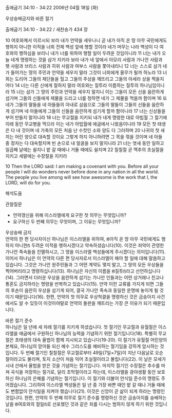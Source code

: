 출애굽기 34:10 - 34:22 
2006년 04월 18일 (화)

우상숭배금지와 바른 절기



출애굽기 34:10 - 34:22 / 새찬송가 434 장


10 여호와께서 이르시되 보라 내가 언약을 세우나니 곧 내가 아직 온 땅 아무 국민에게도 행하지 아니한 이적을 너희 전체 백성 앞에 행할 것이라 네가 머무는 나라 백성이 다 여호와의 행하심을 보리니 내가 너를 위하여 행할 일이 두려운 것임이니라 11 너는 내가 오늘 네게 명령하는 것을 삼가 지키라 보라 내가 네 앞에서 아모리 사람과 가나안 사람과 헷 사람과 브리스 사람과 히위 사람과 여부스 사람을 쫓아내리니 12 너는 스스로 삼가 네가 들어가는 땅의 주민과 언약을 세우지 말라 그것이 너희에게 올무가 될까 하노라 13 너희는 도리어 그들의 제단들을 헐고 그들의 주상을 깨뜨리고 그들의 아세라 상을 찍을지어다 14 너는 다른 신에게 절하지 말라 여호와는 질투라 이름하는 질투의 하나님임이니라 15 너는 삼가 그 땅의 주민과 언약을 세우지 말지니 이는 그들이 모든 신을 음란하게 섬기며 그들의 신들에게 제물을 드리고 너를 청하면 네가 그 제물을 먹을까 함이며 16 또 네가 그들의 딸들을 네 아들들의 아내로 삼음으로 그들의 딸들이 그들의 신들을 음란하게 섬기며 네 아들에게 그들의 신들을 음란하게 섬기게 할까 함이니라 17 너는 신상들을 부어 만들지 말지니라 18 너는 무교절을 지키되 내가 네게 명령한 대로 아빕월 그 절기에 이레 동안 무교병을 먹으라 이는 네가 아빕월에 애굽에서 나왔음이니라 19 모든 첫 태생은 다 내 것이며 네 가축의 모든 처음 난 수컷인 소와 양도 다 그러하며 20 나귀의 첫 새끼는 어린 양으로 대속할 것이요 그렇게 하지 아니하려면 그 목을 꺾을 것이며 네 아들 중 장자는 다 대속할지며 빈 손으로 내 얼굴을 보지 말지니라 21 너는 엿새 동안 일하고 일곱째 날에는 쉴지니 밭 갈 때에나 거둘 때에도 쉴지며 22 칠칠절 곧 맥추의 초실절을 지키고 세말에는 수장절을 지키라  

10  Then the LORD said: I am making a covenant with you. Before all your people I will do wonders never before done in any nation in all the world. The people you live among will see how awesome is the work that I, the LORD, will do for you.

해석도움





관찰질문
- 언약갱신을 위해 이스라엘에게 요구한 첫 의무는 무엇입니까?
- 요구하신 두 번째 의무는 무엇이며, 그 이유는 무엇입니까?


우상숭배 금지  
언약의 한 편 당사자이신 하나님은 이스라엘을 위하여, ꡐ아직 온 땅 아무 국민에게도 행하지 아니한ꡑ 두려운 이적을 행하시겠다고 약속하셨습니다(10). 이것은 죄악이 관영한 가나안 족속들을 진멸하시고, 그 땅을 이스라엘 백성들에게 주시겠다는 의미입니다(11). 이어서 하나님은 이 언약의 다른 편 당사자로서 이스라엘이 해야 할 일에 대해 말씀하고 있습니다. 그것은 가나안 원주민들과 그 어떤 계약도 맺지 말고, 그 땅의 모든 우상들을 찍어버리라고 명령하십니다(13). 하나님은 자신의 이름을 ꡐ질투ꡑ라고 선언하십니다(14). 그러면서 더러운 우상을 음란하게 섬기는 가나안 인들과는 어떤 상거래나 친교나 통혼도 금지하라는 명령을 반복하고 있습니다(15). 만약 이런 교류를 가지게 되면 그들의 후손이 음란히 우상을 섬기게 되어, 결국 가나안 족속과 동일한 운명에 놓이게 될 것이기 때문입니다(16). 한편, 언약의 첫 의무로 우상척결을 명령하신 것은 금송아지 사건에서도 알 수 있듯이 이것이야말로 언약의 돌판을 깨트리는 가장 큰 이유가 되기 때문입니다. 

바른 절기 준수  
하나님은 일 년에 세 차례 절기를 지키게 하셨습니다. 첫 절기인 무교절과 유월절은 이스라엘을 애굽에서 구원하신 하나님의 능력을 기념하기 위한 절기입니다(18). 특별히 무교절은 초태생의 대속 율법이 함께 지시되고 있습니다(19-20). 이 절기가 유월절 어린양의 본체요, 하나님의 맏아들 되신 예수 그리스도를 예비하는 절기임을 강하게 암시하는 것입니다. 두 번째 절기인 칠칠절은 무교절로부터 49일(7일×7일)이 지난 다음날로 오순절이라고도 불리며, 토지 소산이 처음 익어 초실절이라고 불립니다(22). 이 날은 모세가 시내 산에서 율법을 받은 것을 기념하는 절기입니다. 마지막 절기인 수장절은 추수를 마쳐 곡식을 저장하는 절기로, 달리 초막절이라고 하는데, 이스라엘을 광야생활 동안 보호하신 하나님의 은혜를 기념하는 절기입니다. 이 절기와 더불어 안식일 준수의 명령도 주어졌습니다. 그리하여 이스라엘 백성들은 일 년 중 가장 바쁜 때인 밭 갈 때나 거둘 때에도 변함없이 안식일을 지켜야 했습니다(21). 이것은 신앙이 곧 삶이 되게 하라는 명령인 것입니다. 한편, 언약의 두 번째 의무로 절기 준수를 명령하신 것은 금송아지를 숭배하는 날을 ꡐ여호와의 절일ꡑ로 선포했던 것과 같은 죄를 다시는 범하지 않게 하기 위한 것입니다.